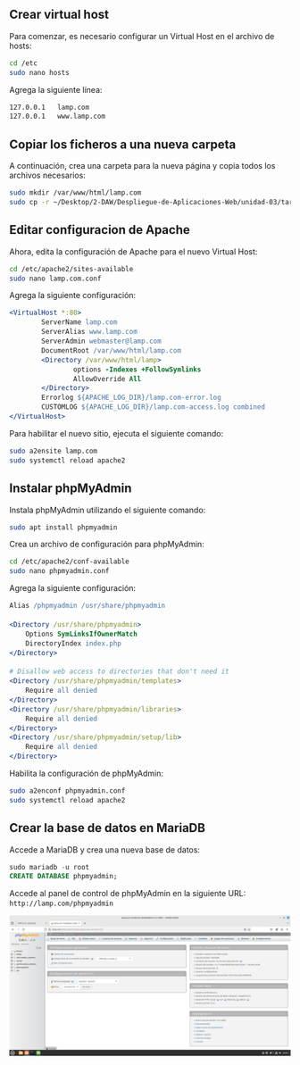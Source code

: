 
## Crear virtual host

Para comenzar, es necesario configurar un Virtual Host en el archivo de hosts:

```sh
cd /etc
sudo nano hosts
```

Agrega la siguiente línea:

```sh
127.0.0.1   lamp.com
127.0.0.1   www.lamp.com
```

## Copiar los ficheros a una nueva carpeta

A continuación, crea una carpeta para la nueva página y copia todos los archivos necesarios:

```sh
sudo mkdir /var/www/html/lamp.com
sudo cp -r ~/Desktop/2-DAW/Despliegue-de-Aplicaciones-Web/unidad-03/tareas/tarea-07/ /var/www/html/lamp.com/
```

## Editar configuracion de Apache 

Ahora, edita la configuración de Apache para el nuevo Virtual Host:

```sh
cd /etc/apache2/sites-available
sudo nano lamp.com.conf
```

Agrega la siguiente configuración:

```apache
<VirtualHost *:80>
        ServerName lamp.com
        ServerAlias www.lamp.com
        ServerAdmin webmaster@lamp.com
        DocumentRoot /var/www/html/lamp.com
        <Directory /var/www/html/lamp>
                options -Indexes +FollowSymlinks
                AllowOverride All
        </Directory>
        Errorlog ${APACHE_LOG_DIR}/lamp.com-error.log
        CUSTOMLOG ${APACHE_LOG_DIR}/lamp.com-access.log combined
</VirtualHost>
```

Para habilitar el nuevo sitio, ejecuta el siguiente comando:

```sh
sudo a2ensite lamp.com
sudo systemctl reload apache2
```


## Instalar phpMyAdmin

Instala phpMyAdmin utilizando el siguiente comando:

```sh
sudo apt install phpmyadmin
```

Crea un archivo de configuración para phpMyAdmin:

```sh
cd /etc/apache2/conf-available
sudo nano phpmyadmin.conf
```

Agrega la siguiente configuración:

```apache
Alias /phpmyadmin /usr/share/phpmyadmin

<Directory /usr/share/phpmyadmin>
    Options SymLinksIfOwnerMatch
    DirectoryIndex index.php
</Directory>

# Disallow web access to directories that don't need it
<Directory /usr/share/phpmyadmin/templates>
    Require all denied
</Directory>
<Directory /usr/share/phpmyadmin/libraries>
    Require all denied
</Directory>
<Directory /usr/share/phpmyadmin/setup/lib>
    Require all denied
</Directory>
```

Habilita la configuración de phpMyAdmin:

```sh
sudo a2enconf phpmyadmin.conf
sudo systemctl reload apache2
```

## Crear la base de datos en MariaDB

Accede a MariaDB y crea una nueva base de datos:

```sql
sudo mariadb -u root
CREATE DATABASE phpmyadmin;
```

Accede al panel de control de phpMyAdmin en la siguiente URL: `http://lamp.com/phpmyadmin`

![php](img/php.png)